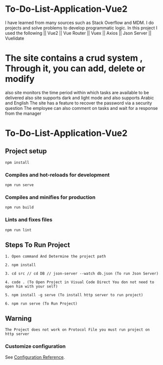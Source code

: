 # To-Do-List-Application-Vue2
I have learned from many sources such as Stack Overflow and MDM. I do projects and solve problems to develop programmatic logic. In this project I used the following || Vue2 || Vue Router || Vuex || Axios || Json Server || Vuelidate
# The site contains a crud system , Through it, you can add, delete or modify
also site monitors the time period within which tasks are available to be delivered 
also site supports dark and light mode and also supports Arabic and English
The site has a feature to recover the password via a security question
The employee can also comment on tasks and wait for a response from the manager
# To-Do-List-Application-Vue2


## Project setup
```
npm install
```

### Compiles and hot-reloads for development
```
npm run serve
```

### Compiles and minifies for production
```
npm run build
```

### Lints and fixes files
```
npm run lint
```

## Steps To Run Project
``` 
1. Open command And Determine the project path
```
```
2. npm install
```
``` 
3. cd src // cd DB // json-server --watch db.json (To run Json Server)
```
``` 
4. code . (To Open Project in Visual Code Direct You don not need to open him with your self)
```
```
5. npm install -g serve (To install http server to run project)
```

```
6. npm run serve (To Run Project)
```

## Warning

```
The Project does not work on Protocol File you must run project on http server
```



### Customize configuration
See [Configuration Reference](https://cli.vuejs.org/config/).
